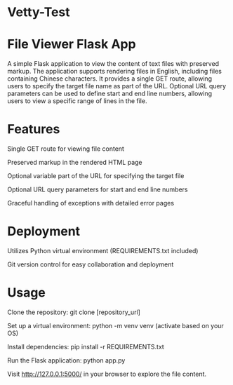 # Vetty-Test

# File Viewer Flask App

A simple Flask application to view the content of text files with preserved markup. The application supports rendering files in English, including files containing Chinese characters. It provides a single GET route, allowing users to specify the target file name as part of the URL. Optional URL query parameters can be used to define start and end line numbers, allowing users to view a specific range of lines in the file.

# Features

Single GET route for viewing file content

Preserved markup in the rendered HTML page

Optional variable part of the URL for specifying the target file

Optional URL query parameters for start and end line numbers

Graceful handling of exceptions with detailed error pages

# Deployment

Utilizes Python virtual environment (REQUIREMENTS.txt included)

Git version control for easy collaboration and deployment

# Usage

Clone the repository: git clone [repository_url]

Set up a virtual environment: python -m venv venv (activate based on your OS)

Install dependencies: pip install -r REQUIREMENTS.txt

Run the Flask application: python app.py

Visit http://127.0.0.1:5000/ in your browser to explore the file content.
